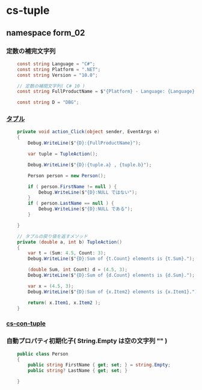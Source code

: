 # cs-tuple

## namespace form_02

### 定数の補完文字列
```cs
    const string Language = "C#";
    const string Platform = ".NET";
    const string Version = "10.0";

    // 定数の補間文字列( C# 10 )
    const string FullProductName = $"{Platform} - Language: {Language} Version: {Version}";

    const string D = "DBG";
```

### [タプル](https://docs.microsoft.com/ja-jp/dotnet/csharp/language-reference/builtin-types/value-tuples)
```cs
    private void action_Click(object sender, EventArgs e)
    {
        Debug.WriteLine($"{D}:{FullProductName}");

        var tuple = TupleAction();

        Debug.WriteLine($"{D}:{tuple.a} , {tuple.b}");

        Person person = new Person();

        if ( person.FirstName != null ) {
            Debug.WriteLine($"{D}:NULL ではない");
        }
        if ( person.LastName == null ) {
            Debug.WriteLine($"{D}:NULL である");
        }

    }

    // タプルの戻り値を返すメソッド
    private (double a, int b) TupleAction()
    {
        var t = (Sum: 4.5, Count: 3);
        Debug.WriteLine($"{D}:Sum of {t.Count} elements is {t.Sum}.");

        (double Sum, int Count) d = (4.5, 3);
        Debug.WriteLine($"{D}:Sum of {d.Count} elements is {d.Sum}.");

        var x = (4.5, 3);
        Debug.WriteLine($"{D}:Sum of {x.Item2} elements is {x.Item1}.");

        return( x.Item1, x.Item2 );
    }
```
### [cs-con-tuple](https://github.com/winofsql/cs-con-tuple)


### 自動プロパティ初期化子( String.Empty は空の文字列 "" )
```cs
    public class Person
    {
        public string FirstName { get; set; } = string.Empty;
        public string? LastName { get; set; }

    }
```

